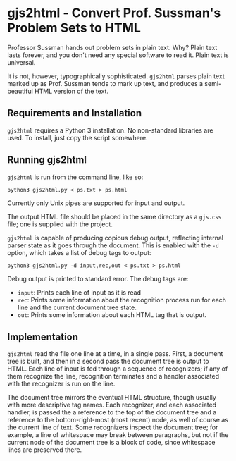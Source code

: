 <!-- -*- type: markdown -*- -->

gjs2html - Convert Prof. Sussman's Problem Sets to HTML
=======================================================

Professor Sussman hands out problem sets in plain text.  Why?  Plain
text lasts forever, and you don't need any special software to read
it.  Plain text is universal.

It is not, however, typographically sophisticated.  `gjs2html` parses
plain text marked up as Prof. Sussman tends to mark up text, and
produces a semi-beautiful HTML version of the text.

Requirements and Installation
-----------------------------

`gjs2html` requires a Python 3 installation.  No non-standard
libraries are used.  To install, just copy the script somewhere.

Running gjs2html
----------------

`gjs2html` is run from the command line, like so:

    python3 gjs2html.py < ps.txt > ps.html

Currently only Unix pipes are supported for input and output.

The output HTML file should be placed in the same directory as a
`gjs.css` file; one is supplied with the project.

`gjs2html` is capable of producing copious debug output, reflecting
internal parser state as it goes through the document.  This is
enabled with the `-d` option, which takes a list of debug tags to
output:

    python3 gjs2html.py -d input,rec,out < ps.txt > ps.html

Debug output is printed to standard error.  The debug tags are:

 + `input`: Prints each line of input as it is read
 + `rec`: Prints some information about the recognition process run
   for each line and the current document tree state.
 + `out`: Prints some information about each HTML tag that is output.
 
Implementation
--------------

`gjs2html` read the file one line at a time, in a single pass.  First,
a document tree is built, and then in a second pass the document tree
is output to HTML.  Each line of input is fed through a sequence of
recognizers; if any of them recognize the line, recognition terminates
and a handler associated with the recognizer is run on the line.

The document tree mirrors the eventual HTML structure, though usually
with more descriptive tag names.  Each recognizer, and each associated
handler, is passed the a reference to the top of the document tree and
a reference to the bottom-right-most (most recent) node, as well of
course as the current line of text.  Some recognizers inspect the
document tree; for example, a line of whitespace may break between
paragraphs, but not if the current node of the document tree is a
block of code, since whitespace lines are preserved there.
